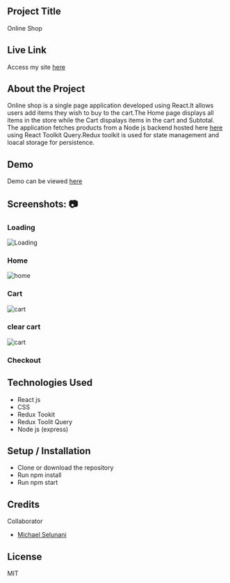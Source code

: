 
## Project Title
Online Shop

## Live Link
Access my site  [here](https://react-online-shop.herokuapp.com/)

## About the Project
Online shop is a single page  application developed using React.It allows users add items they wish to buy to the cart.The Home page displays all items in the store while the Cart dispalays items in the cart and Subtotal. The application fetches products from a Node js backend hosted here [here](https://react-online-shop-api.herokuapp.com/) using React Toolkit Query.Redux toolkit is used for state management and loacal storage for persistence.

## Demo
Demo can be viewed [here](https://www.loom.com/share/1acc78c0ccc849519734e5fb1ee47fe5)

## Screenshots: 📷

### Loading
![Loading](https://res.cloudinary.com/kenya-power/image/upload/v1656066857/online-shop/screeens/Screenshot_60_mq2m4j.png)

### Home
![home](https://res.cloudinary.com/kenya-power/image/upload/v1656066858/online-shop/screeens/Screenshot_61_h08r5m.png)


### Cart
![cart](https://res.cloudinary.com/kenya-power/image/upload/v1656066857/online-shop/screeens/Screenshot_63_ftio12.png)

### clear cart
![cart](https://res.cloudinary.com/kenya-power/image/upload/v1656067338/online-shop/screeens/Screenshot_66_tvcig0.png)

### Checkout


## Technologies Used
* React js
* CSS
* Redux Tookit 
* Redux Toolit Query
* Node js (express)

## Setup / Installation
* Clone or download the repository
* Run npm install
* Run npm start
## Credits
Collaborator
*  [Michael Selunani](https://github.com/mse-lunani)
## License
MIT
